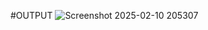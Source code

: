 #OUTPUT
![Screenshot 2025-02-10 205307](https://github.com/user-attachments/assets/9c0af200-36b5-4cdd-9355-d64c0fe93198)
